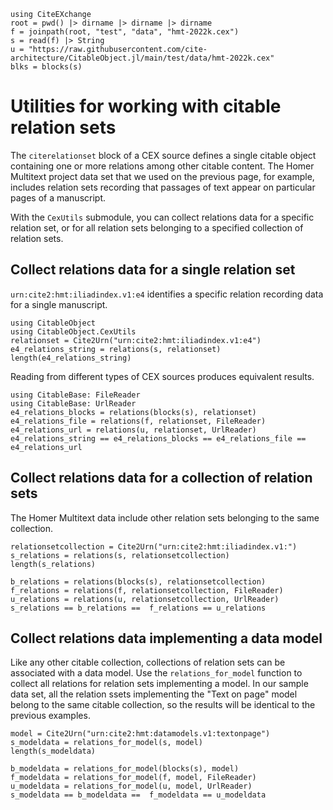 ```@setup relsets
using CiteEXchange
root = pwd() |> dirname |> dirname |> dirname
f = joinpath(root, "test", "data", "hmt-2022k.cex")
s = read(f) |> String
u = "https://raw.githubusercontent.com/cite-architecture/CitableObject.jl/main/test/data/hmt-2022k.cex" 
blks = blocks(s) 
```

# Utilities for working with citable relation sets

The `citerelationset` block of a CEX source defines a single citable object containing one or more relations among other citable content.  The Homer Multitext project data set that we used on the previous page, for example, includes relation sets recording that passages of text appear on particular pages of a manuscript.

With the `CexUtils` submodule, you can collect relations data for a specific relation set, or for all relation sets belonging to a specified collection of relation sets.   



##  Collect relations data for a single relation set

`urn:cite2:hmt:iliadindex.v1:e4` identifies a specific relation recording data for a single manuscript.


```@example relsets
using CitableObject
using CitableObject.CexUtils
relationset = Cite2Urn("urn:cite2:hmt:iliadindex.v1:e4")
e4_relations_string = relations(s, relationset)
length(e4_relations_string)
```

Reading from different types of CEX sources produces equivalent results.


```@example relsets
using CitableBase: FileReader
using CitableBase: UrlReader
e4_relations_blocks = relations(blocks(s), relationset)
e4_relations_file = relations(f, relationset, FileReader)
e4_relations_url = relations(u, relationset, UrlReader)
e4_relations_string == e4_relations_blocks == e4_relations_file == e4_relations_url
```


##  Collect relations data for a collection of relation sets

The Homer Multitext data include other relation sets belonging to the same collection.

```@example relsets
relationsetcollection = Cite2Urn("urn:cite2:hmt:iliadindex.v1:")
s_relations = relations(s, relationsetcollection)
length(s_relations)
```


```@example relsets
b_relations = relations(blocks(s), relationsetcollection)
f_relations = relations(f, relationsetcollection, FileReader)
u_relations = relations(u, relationsetcollection, UrlReader)
s_relations == b_relations ==  f_relations == u_relations
```


##  Collect relations data implementing a data model

Like any other citable collection, collections of relation sets can be associated with a data model.  Use the `relations_for_model` function to collect all relations for relation sets implementing a model.  In our sample data set, all the relation ssets implementing the "Text on page" model belong to the same citable collection, so the results will be identical to the previous examples.



```@example relsets
model = Cite2Urn("urn:cite2:hmt:datamodels.v1:textonpage")
s_modeldata = relations_for_model(s, model)
length(s_modeldata)
```


```@example relsets
b_modeldata = relations_for_model(blocks(s), model)
f_modeldata = relations_for_model(f, model, FileReader)
u_modeldata = relations_for_model(u, model, UrlReader)
s_modeldata == b_modeldata ==  f_modeldata == u_modeldata
```
